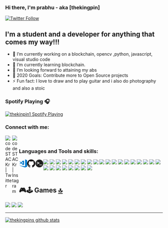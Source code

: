 ### Hi there, I'm prabhu - aka [thekingpin]

[![Twitter Follow](https://img.shields.io/twitter/follow/prabhu69005243?color=1DA1F2&logo=twitter&style=for-the-badge)](https://twitter.com/prabhu69005243)
## I'm a student and a developer for anything that comes my way!!!

- 🔭 I’m currently working on a blockchain, opencv ,python, javascript, visual studio code
- 🌱 I’m currently learning blockchain.
- 👯 I’m looking forward to attaining my abs
- 🥅 2020 Goals: Contribute more to Open Source projects
- ⚡ Fun fact: I love to draw and to play guitar and i also do photography and also a stoic
### Spotify Playing 🎧

[<img src="https://now-playing-codestackr.vercel.app/api/spotify-playing" alt="thekinpin1 Spotify Playing" width="350" />](https://open.spotify.com/user/97uwax0hu07ow95c4qrgjlqkk?si=PXL_VGWFQl-KmVo02Rbk6g)

### Connect with me:

[<img align="left" alt="codeSTACKr | Twitter" width="22px" src="https://cdn.jsdelivr.net/npm/simple-icons@v3/icons/twitter.svg" />][twitter]

[<img align="left" alt="codeSTACKr | Instagram" width="22px" src="https://cdn.jsdelivr.net/npm/simple-icons@v3/icons/instagram.svg" />][instagram]


<br />

### Languages and Tools and skills:

<img align="left" alt="Visual Studio Code" width="26px" src="https://raw.githubusercontent.com/github/explore/80688e429a7d4ef2fca1e82350fe8e3517d3494d/topics/visual-studio-code/visual-studio-code.png" />

<img align="left" alt="GitHub" width="26px" src="https://raw.githubusercontent.com/github/explore/78df643247d429f6cc873026c0622819ad797942/topics/github/github.png" />
<img align="left" alt="Terminal" width="26px" src="https://raw.githubusercontent.com/github/explore/80688e429a7d4ef2fca1e82350fe8e3517d3494d/topics/terminal/terminal.png" />
<img src="https://img.shields.io/badge/c%20sharp-%23239120.svg?&style=for-the-badge&logo=c%20sharp&logoColor=white" /> 
<img src="https://img.shields.io/badge/python-%233776AB.svg?&style=for-the-badge&logo=python&logoColor=white" /> 
<img src="https://img.shields.io/badge/html-%23239120.svg?&style=for-the-badge&logo=html5&logoColor=white" /> 
<img src="https://img.shields.io/badge/css-%23239120.svg?&style=for-the-badge&logo=css3&logoColor=white" /> 
<img src="https://img.shields.io/badge/dotnet-net%23239120.svg?&style=for-the-badge&logo=dot-net&logoColor=white" />
<img src="https://img.shields.io/badge/javascript-%23F7DF1E.svg?&style=for-the-badge&logo=javascript&logoColor=black" /> 
<img src="https://img.shields.io/badge/node.js%20-%2343853D.svg?&style=for-the-badge&logo=node.js&logoColor=white"/>          
<img src="https://img.shields.io/badge/javascript%20-%23323330.svg?&style=for-the-badge&logo=javascript&logoColor=%23F7DF1E"/> 
<img src="https://img.shields.io/badge/typescript%20-%23007ACC.svg?&style=for-the-badge&logo=typescript&logoColor=white"/>    
<img src="https://img.shields.io/badge/html5%20-%23E34F26.svg?&style=for-the-badge&logo=html5&logoColor=white"/>              
<img src="https://img.shields.io/badge/css3%20-%231572B6.svg?&style=for-the-badge&logo=css3&logoColor=white"/>             
<img src="https://img.shields.io/badge/python%20-%2314354C.svg?&style=for-the-badge&logo=python&logoColor=white"/>           
<img src="https://img.shields.io/badge/c%20-%2300599C.svg?&style=for-the-badge&logo=c&logoColor=white"/>                      
<img src="https://img.shields.io/badge/c++%20-%2300599C.svg?&style=for-the-badge&logo=c%2B%2B&logoColor=white"/>               
<img src="https://img.shields.io/badge/c%23%20-%23239120.svg?&style=for-the-badge&logo=c-sharp&logoColor=white"/>             
<img src="https://img.shields.io/badge/java%20-%23ED8B00.svg?&style=for-the-badge&logo=java&logoColor=white"/>                       
<img src="https://img.shields.io/badge/r%20-%23276DC3.svg?&style=for-the-badge&logo=r&logoColor=white"/>                                
<img src="https://img.shields.io/badge/ruby%20-%23CC342D.svg?&style=for-the-badge&logo=ruby&logoColor=white"/>                       
<img src="https://img.shields.io/badge/shell_script%20-%23121011.svg?&style=for-the-badge&logo=gnu-bash&logoColor=white"/>                                  
<img src="https://img.shields.io/badge/react%20-%2320232a.svg?&style=for-the-badge&logo=react&logoColor=%2361DAFB"/>              
<img src="https://img.shields.io/badge/angular%20-%23DD0031.svg?&style=for-the-badge&logo=angular&logoColor=white"/>         
<img src="https://img.shields.io/badge/angular.js%20-%23E23237.svg?&style=for-the-badge&logo=angularjs&logoColor=white"/>     
<img src="https://img.shields.io/badge/rails%20-%23CC0000.svg?&style=for-the-badge&logo=ruby-on-rails&logoColor=white"/>         
<img src="https://img.shields.io/badge/Flutter%20-%2302569B.svg?&style=for-the-badge&logo=Flutter&logoColor=white" />         
<img src="https://img.shields.io/badge/mysql-%2300000f.svg?&style=for-the-badge&logo=mysql&logoColor=white"/>         
<img src="https://img.shields.io/badge/postgres-%23316192.svg?&style=for-the-badge&logo=postgresql&logoColor=white"/>  
<img src="https://img.shields.io/badge/MongoDB-%234ea94b.svg?&style=for-the-badge&logo=mongodb&logoColor=white"/>      

<br />
<br />


## 🎮🕹 Games [🔝](#welcome-badges-4-readmemd-profile)


<img src="https://img.shields.io/badge/playstation-%23003791.svg?&style=for-the-badge&logo=playstation&logoColor=white" /> 

<img src="https://img.shields.io/badge/xbox-%23107C10.svg?&style=for-the-badge&logo=xbox&logoColor=white" /> 

<img src="https://img.shields.io/badge/counter%20strike-%23000000.svg?&style=for-the-badge&logo=counter-strike" /> 

---

[![thekingpins github stats](https://github-readme-stats.vercel.app/api?username=thekingpin1&show_icons=true&theme=radical)](https://github.com/thekingpin1/github-readme-stats)

[twitter]: https://twitter.com/prabhu69006243
 
[instagram]: https://instagram.com/prabhumishra

